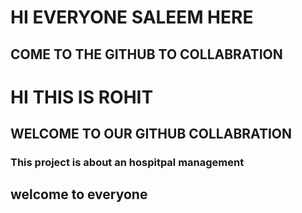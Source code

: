 # HI EVERYONE SALEEM HERE
## COME TO THE GITHUB TO COLLABRATION 
# HI THIS IS ROHIT 
## WELCOME TO OUR GITHUB COLLABRATION
### This project is about an hospitpal management

## welcome to everyone 

